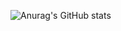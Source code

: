 ![Anurag's GitHub stats](https://github-readme-stats.vercel.app/api?username=Imguma&show_icons=true&theme=radical)
